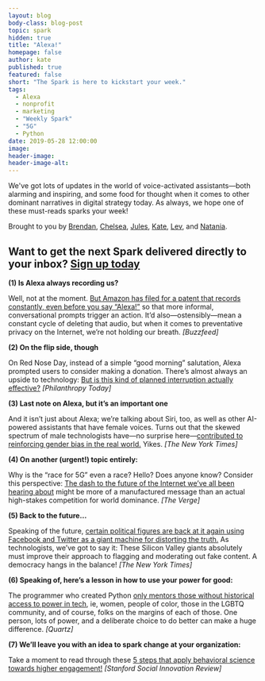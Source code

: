 ```yaml
---
layout: blog
body-class: blog-post
topic: spark
hidden: true
title: "Alexa!"
homepage: false
author: kate
published: true
featured: false
short: "The Spark is here to kickstart your week."
tags:
  - Alexa
  - nonprofit
  - marketing
  - "Weekly Spark"
  - "5G"
  - Python
date: 2019-05-28 12:00:00
image:
header-image:
header-image-alt:
---
```

We've got lots of updates in the world of voice-activated assistants—both alarming and inspiring, and some food for thought when it comes to other dominant narratives in digital strategy today. As always, we hope one of these must-reads sparks your week!

Brought to you by [Brendan](https://thinkshout.com/team/brendan/), [Chelsea](https://thinkshout.com/team/chelsea/), [Jules](https://thinkshout.com/team/jules/), [Kate](https://thinkshout.com/team/kate/), [Lev](https://thinkshout.com/team/lev/), and [Natania](https://thinkshout.com/team/natania/).

## Want to get the next Spark delivered directly to your inbox? [**Sign up today**](http://eepurl.com/dFrmtn)

**(1) Is Alexa always recording us?**

Well, not at the moment. [But Amazon has filed for a patent that records constantly, even before you say “Alexa!”](https://www.buzzfeednews.com/article/nicolenguyen/amazon-echo-record-audio-before-alexa-wakeword-patent) so that more informal, conversational prompts trigger an action. It’d also—ostensibly—mean a constant cycle of deleting that audio, but when it comes to preventative privacy on the Internet, we’re not holding our breath. _[Buzzfeed]_

**(2) On the flip side, though**

On Red Nose Day, instead of a simple “good morning” salutation, Alexa prompted users to consider making a donation. There’s almost always an upside to technology: [But is this kind of planned interruption actually effective?](https://www.philanthropy.com/article/Alexa-Prompts-Users-to-Donate/246354) _[Philanthropy Today]_

**(3) Last note on Alexa, but it’s an important one**

And it isn’t just about Alexa; we’re talking about Siri, too, as well as other AI-powered assistants that have female voices. Turns out that the skewed spectrum of male technologists have—no surprise here—[contributed to reinforcing gender bias in the real world.](https://www.nytimes.com/2019/05/22/world/siri-alexa-ai-gender-bias.html) Yikes. _[The New York Times]_

**(4) On another (urgent!) topic entirely:**

Why is the “race for 5G” even a race? Hello? Does anyone know? Consider this perspective: [The dash to the future of the Internet we’ve all been hearing about](https://www.theverge.com/2019/5/23/18637213/5g-race-us-leadership-china-fcc-lte) might be more of a manufactured message than an actual high-stakes competition for world dominance. _[The Verge]_

**(5) Back to the future…**

Speaking of the future, [certain political figures are back at it again using Facebook and Twitter as a giant machine for distorting the truth.](https://www.nytimes.com/2019/05/24/us/politics/pelosi-doctored-video.html?smid=nytcore-ios-share) As technologists, we’ve got to say it: These Silicon Valley giants absolutely must improve their approach to flagging and moderating out fake content. A democracy hangs in the balance! _[The New York Times]_

**(6) Speaking of, here’s a lesson in how to use your power for good:**

The programmer who created Python [only mentors those without historical access to power in tech](https://qz.com/1624252/pythons-creator-thinks-it-has-a-diversity-problem/), ie, women, people of color, those in the LGBTQ community, and of course, folks on the margins of each of those. One person, lots of power, and a deliberate choice to do better can make a huge difference. _[Quartz]_


**(7) We’ll leave you with an idea to spark change at your organization:**

Take a moment to read through these [5 steps that apply behavioral science towards higher engagement!](https://ssir.org/articles/entry/keeping_people_engaged_in_your_cause_with_help_from_behavioral_science) _[Stanford Social Innovation Review]_
